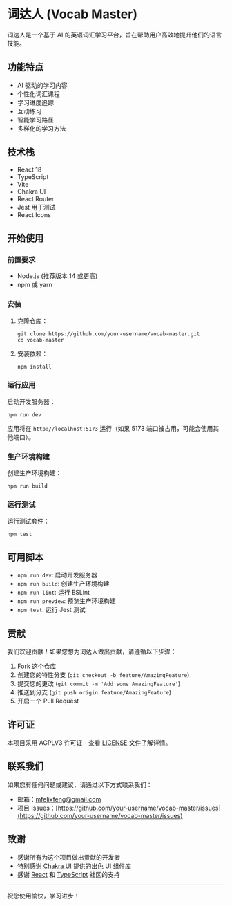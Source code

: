# 词达人 (Vocab Master)

词达人是一个基于 AI 的英语词汇学习平台，旨在帮助用户高效地提升他们的语言技能。

## 功能特点

- AI 驱动的学习内容
- 个性化词汇课程
- 学习进度追踪
- 互动练习
- 智能学习路径
- 多样化的学习方法

## 技术栈

- React 18
- TypeScript
- Vite
- Chakra UI
- React Router
- Jest 用于测试
- React Icons

## 开始使用

### 前置要求

- Node.js (推荐版本 14 或更高)
- npm 或 yarn

### 安装

1. 克隆仓库：

   ```
   git clone https://github.com/your-username/vocab-master.git
   cd vocab-master
   ```

2. 安装依赖：
   ```
   npm install
   ```

### 运行应用

启动开发服务器：

```
npm run dev
```

应用将在 `http://localhost:5173` 运行（如果 5173 端口被占用，可能会使用其他端口）。

### 生产环境构建

创建生产环境构建：

```
npm run build
```

### 运行测试

运行测试套件：

```
npm test
```

## 可用脚本

- `npm run dev`: 启动开发服务器
- `npm run build`: 创建生产环境构建
- `npm run lint`: 运行 ESLint
- `npm run preview`: 预览生产环境构建
- `npm test`: 运行 Jest 测试

## 贡献

我们欢迎贡献！如果您想为词达人做出贡献，请遵循以下步骤：

1. Fork 这个仓库
2. 创建您的特性分支 (`git checkout -b feature/AmazingFeature`)
3. 提交您的更改 (`git commit -m 'Add some AmazingFeature'`)
4. 推送到分支 (`git push origin feature/AmazingFeature`)
5. 开启一个 Pull Request

## 许可证

本项目采用 AGPLV3 许可证 - 查看 [LICENSE](LICENSE) 文件了解详情。

## 联系我们

如果您有任何问题或建议，请通过以下方式联系我们：

- 邮箱：mfelixfeng@gmail.com
- 项目 Issues：[https://github.com/your-username/vocab-master/issues](https://github.com/your-username/vocab-master/issues)

## 致谢

- 感谢所有为这个项目做出贡献的开发者
- 特别感谢 [Chakra UI](https://chakra-ui.com/) 提供的出色 UI 组件库
- 感谢 [React](https://reactjs.org/) 和 [TypeScript](https://www.typescriptlang.org/) 社区的支持

---

祝您使用愉快，学习进步！
